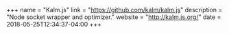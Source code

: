 +++
name = "Kalm.js"
link = "https://github.com/kalm/kalm.js"
description = "Node socket wrapper and optimizer."
website = "http://kalm.js.org/"
date = 2018-05-25T12:34:37-04:00
+++
